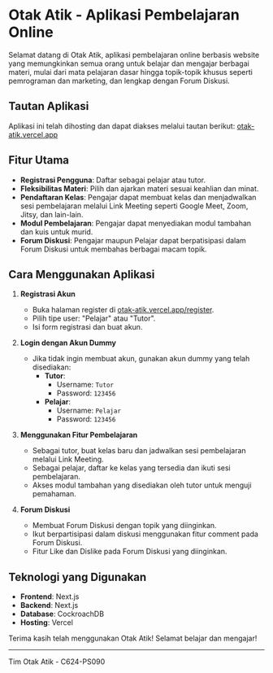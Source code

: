 # Otak Atik - Aplikasi Pembelajaran Online

Selamat datang di Otak Atik, aplikasi pembelajaran online berbasis website yang memungkinkan semua orang untuk belajar dan mengajar berbagai materi, mulai dari mata pelajaran dasar hingga topik-topik khusus seperti pemrograman dan marketing, dan lengkap dengan Forum Diskusi.

## Tautan Aplikasi
Aplikasi ini telah dihosting dan dapat diakses melalui tautan berikut: [otak-atik.vercel.app](https://otak-atik.vercel.app)

## Fitur Utama
- **Registrasi Pengguna**: Daftar sebagai pelajar atau tutor.
- **Fleksibilitas Materi**: Pilih dan ajarkan materi sesuai keahlian dan minat.
- **Pendaftaran Kelas**: Pengajar dapat membuat kelas dan menjadwalkan sesi pembelajaran melalui Link Meeting seperti Google Meet, Zoom, Jitsy, dan lain-lain.
- **Modul Pembelajaran**: Pengajar dapat menyediakan modul tambahan dan kuis untuk murid.
- **Forum Diskusi**: Pengajar maupun Pelajar dapat berpatisipasi dalam Forum Diskusi untuk membahas berbagai macam topik.

## Cara Menggunakan Aplikasi

1. **Registrasi Akun**
   - Buka halaman register di [otak-atik.vercel.app/register](https://otak-atik.vercel.app/login/register).
   - Pilih tipe user: "Pelajar" atau "Tutor".
   - Isi form registrasi dan buat akun.

2. **Login dengan Akun Dummy**
   - Jika tidak ingin membuat akun, gunakan akun dummy yang telah disediakan:
     - **Tutor**:
       - Username: `Tutor`
       - Password: `123456`
     - **Pelajar**:
       - Username: `Pelajar`
       - Password: `123456`

3. **Menggunakan Fitur Pembelajaran**
   - Sebagai tutor, buat kelas baru dan jadwalkan sesi pembelajaran melalui Link Meeting.
   - Sebagai pelajar, daftar ke kelas yang tersedia dan ikuti sesi pembelajaran.
   - Akses modul tambahan yang disediakan oleh tutor untuk menguji pemahaman.
  
3. **Forum Diskusi**
   - Membuat Forum Diskusi dengan topik yang diinginkan.
   - Ikut berpartisipasi dalam diskusi menggunakan fitur comment pada Forum Diskusi.
   - Fitur Like dan Dislike pada Forum Diskusi yang diinginkan.

## Teknologi yang Digunakan
- **Frontend**: Next.js
- **Backend**: Next.js
- **Database**: CockroachDB
- **Hosting**: Vercel

Terima kasih telah menggunakan Otak Atik! Selamat belajar dan mengajar!

---

Tim Otak Atik - C624-PS090
